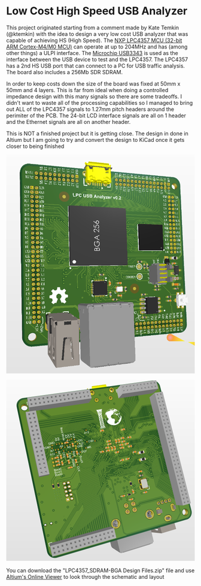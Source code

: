 # Low Cost High Speed USB Analyzer
This project originated starting from a comment made by Kate Temkin (@ktemkin) with the idea to design a very low cost USB analyzer that was capable of achieving HS (High Speed). The [NXP LPC4357 MCU (32-bit ARM Cortex-M4/M0 MCU)](https://www.nxp.com/docs/en/data-sheet/LPC435X_3X_2X_1X.pdf) can operate at up to 204MHz and has (among other things) a ULPI interface. The [Microchip USB3343](http://ww1.microchip.com/downloads/en/DeviceDoc/USB334x-Data-Sheet-DS00002646A.pdf) is used as the interface between the USB device to test and the LPC4357. The LPC4357 has a 2nd HS USB port that can connect to a PC for USB traffic analysis. The board also includes a 256Mb SDR SDRAM.

In order to keep costs down the size of the board was fixed at 50mm x 50mm and 4 layers. This is far from ideal when doing a controlled impedance design with this many signals so there are some tradeoffs. I didn't want to waste all of the processing capabilities so I managed to bring out ALL of the LPC4357 signals to 1.27mm pitch headers around the perimiter of the PCB. The 24-bit LCD interface signals are all on 1 header and the Ethernet signals are all on another header.

This is NOT a finished project but it is getting close. The design in done in Altium but I am going to try and convert the design to KiCad once it gets closer to being finished

![1](https://github.com/GeorgeIoak/Low-Cost-USB-Analyzer/blob/master/Images/LP4357_SDRAM_3D-Top.png)

![2](https://github.com/GeorgeIoak/Low-Cost-USB-Analyzer/blob/master/Images/LP4357_SDRAM_3D-Bot.png)

You can download the "LPC4357_SDRAM-BGA Design Files.zip" file and use [Altium's Online Viewer](https://www.altium.com/viewer?utm_content=buffer67ff0) to look through the schematic and layout
